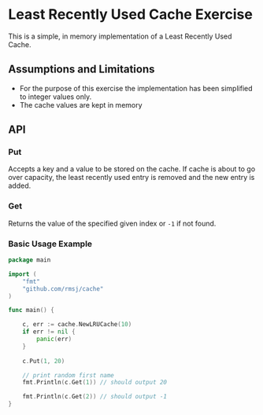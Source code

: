 # Least Recently Used Cache Exercise

This is a simple, in memory implementation of a Least Recently Used Cache.

## Assumptions and Limitations
- For the purpose of this exercise the implementation has been simplified to integer values only.
- The cache values are kept in memory 

## API

### Put
Accepts a key and a value to be stored on the cache.
If cache is about to go over capacity, the least recently used entry is removed and the new entry is added.

### Get
Returns the value of the specified given index or `-1` if not found.

### Basic Usage Example

```go
package main

import (
	"fmt"
	"github.com/rmsj/cache"
)

func main() {

	c, err := cache.NewLRUCache(10)
	if err != nil {
		panic(err)
	}
	
	c.Put(1, 20)

	// print random first name
	fmt.Println(c.Get(1)) // should output 20

	fmt.Println(c.Get(2)) // should output -1
}
```

